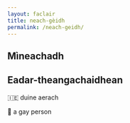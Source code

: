 ```yaml
---
layout: faclair
title: neach-gèidh
permalink: /neach-geidh/
---
```


## Mìneachadh

## Eadar-theangachaidhean

&#x1f1ee;&#x1f1ea; duine aerach

&#x1f3f4;&#xe0067;&#xe0062;&#xe0065;&#xe006e;&#xe0067;&#xe007f; a gay person